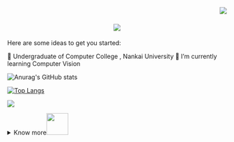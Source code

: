 <img align="right" src="https://visitor-badge.laobi.icu/badge?page_id=lightrain-a.lightrain-a" />
<h1 align="center">
    <img src="https://readme-typing-svg.herokuapp.com/?font=Righteous&size=35&center=true&vCenter=true&width=500&height=70&duration=4000&lines=Hi+There!+👋+I'm+Hanoi;" />
</h1>

Here are some ideas to get you started:


🔭 Undergraduate of Computer College , Nankai University
🌱 I’m currently learning Computer Vision



![Anurag's GitHub stats](https://github-readme-stats.vercel.app/api?username=Hanpiyd&show_icons=true&theme=radical)

[![Top Langs](https://github-readme-stats.vercel.app/api/top-langs/?username=Hanpiyd&layout=compact)](https://github.com/anuraghazra/github-readme-stats)

![](https://github-readme-activity-graph.cyclic.app/graph?username=Hanpiyd&theme=dracula)


<details>
 <summary>Know more<img src="https://media.giphy.com/media/mGcNjsfWAjY5AEZNw6/giphy.gif" width="50"></summary>





<!--
**Hanpiyd/Hanpiyd** is a ✨ _special_ ✨ repository because its `README.md` (this file) appears on your GitHub profile.

Here are some ideas to get you started:


- 🔭 I’m currently working on ...
- 🌱 I’m currently learning ...
- 👯 I’m looking to collaborate on ...
- 🤔 I’m looking for help with ...
- 💬 Ask me about ...
- 📫 How to reach me: ...
- 😄 Pronouns: ...
- ⚡ Fun fact: ...
-->
